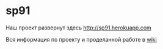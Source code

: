 sp91
====

Наш проект развернут здесь
http://sp91.herokuapp.com

Вся информация по проекту и проделанной работе в [wiki](https://github.com/ieatworld/sp91/wiki)
